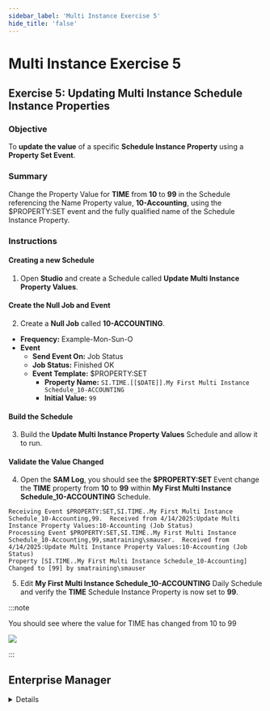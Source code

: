 ```yaml
---
sidebar_label: 'Multi Instance Exercise 5'
hide_title: 'false'
---
```


<head>
  <meta name="robots" content="noindex, nofollow" />
</head>

# Multi Instance Exercise 5

## Exercise 5: Updating Multi Instance Schedule Instance Properties

### Objective

To **update the value** of a specific **Schedule Instance Property** using a **Property Set Event**.

### Summary

Change the Property Value for **TIME** from **10** to **99** in the Schedule referencing the Name Property value, **10-Accounting**, using the $PROPERTY:SET event and the fully qualified name of the Schedule Instance Property.

### Instructions

#### Creating a new Schedule

1. Open **Studio** and create a Schedule called **Update Multi Instance Property Values**.

#### Create the Null Job and Event

2. Create a **Null Job** called **10-ACCOUNTING**.
  * **Frequency:** Example-Mon-Sun-O
  * **Event**
    * **Send Event On:** Job Status
    * **Job Status:** Finished OK
    * **Event Template:** $PROPERTY:SET
      * **Property Name:** ```SI.TIME.[[$DATE]].My First Multi Instance Schedule_10-ACCOUNTING```
      * **Initial Value:** ```99```

#### Build the Schedule

3. Build the **Update Multi Instance Property Values** Schedule and allow it to run.

#### Validate the Value Changed

4. Open the **SAM Log**, you should see the **$PROPERTY:SET** Event change the **TIME** property from **10** to **99** within **My First Multi Instance Schedule_10-ACCOUNTING** Schedule. 

```
Receiving Event $PROPERTY:SET,SI.TIME..My First Multi Instance Schedule_10-Accounting,99.  Received from 4/14/2025:Update Multi Instance Property Values:10-Accounting (Job Status)
Processing Event $PROPERTY:SET,SI.TIME..My First Multi Instance Schedule_10-Accounting,99,smatraining\smauser.  Received from 4/14/2025:Update Multi Instance Property Values:10-Accounting (Job Status)
Property [SI.TIME..My First Multi Instance Schedule_10-Accounting] Changed to [99] by smatraining\smauser
```

5. Edit **My First Multi Instance Schedule_10-ACCOUNTING** Daily Schedule and verify the **TIME** Schedule Instance Property is now set to **99**.

:::note

You should see where the value for TIME has changed from 10 to 99

![](../static/imgadvanced/MIEx5Solution.png)

:::

## Enterprise Manager

<details>

1. Create a Schedule called **Update Multi Instance Property Values**.
2. Create a **Null Job** called **10-ACCOUNTING**.
* **FREQUENCY** = MON-FRI-N
* **EVENT** = ```$PROPERTY:SET,SI.TIME.[[$DATE]].My First Multi Instance Schedule_10-ACCOUNTING,99```
3. Build the **Update Multi Instance Property Values** Schedule and allow it to run.
4. In the ```SAM Log```, you should see the ```$PROPERTY:SET``` Event change the ```TIME``` property from ```10``` to ```99``` within **My First Multi Instance Schedule_10-ACCOUNTING** Schedule. 
5. Edit **My First Multi Instance Schedule_10-ACCOUNTING** Daily Schedule and verify the ```TIME``` Schedule Instance Property is now set to ```99```.

</details>